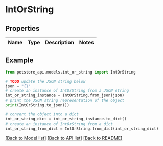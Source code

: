 # IntOrString


## Properties

Name | Type | Description | Notes
------------ | ------------- | ------------- | -------------

## Example

```python
from petstore_api.models.int_or_string import IntOrString

# TODO update the JSON string below
json = "{}"
# create an instance of IntOrString from a JSON string
int_or_string_instance = IntOrString.from_json(json)
# print the JSON string representation of the object
print(IntOrString.to_json())

# convert the object into a dict
int_or_string_dict = int_or_string_instance.to_dict()
# create an instance of IntOrString from a dict
int_or_string_from_dict = IntOrString.from_dict(int_or_string_dict)
```
[[Back to Model list]](../README.md#documentation-for-models) [[Back to API list]](../README.md#documentation-for-api-endpoints) [[Back to README]](../README.md)


